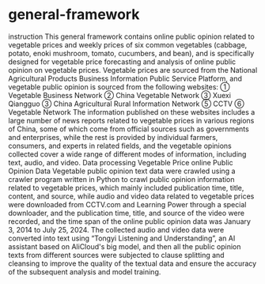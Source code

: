 # general-framework
instruction
This general framework contains online public opinion related to vegetable prices and weekly prices of six common vegetables (cabbage, potato, enoki mushroom, tomato, cucumbers, and bean), and is specifically designed for vegetable price forecasting and analysis of online public opinion on vegetable prices. Vegetable prices are sourced from the National Agricultural Products Business Information Public Service Platform, and vegetable public opinion is sourced from the following websites:
① Vegetable Business Network
② China Vegetable Network
③ Xuexi Qiangguo
③ China Agricultural Rural Information Network
⑤ CCTV
⑥ Vegetable Network
The information published on these websites includes a large number of news reports related to vegetable prices in various regions of China, some of which come from official sources such as governments and enterprises, while the rest is provided by individual farmers, consumers, and experts in related fields, and the vegetable opinions collected cover a wide range of different modes of information, including text, audio, and video.
Data processing
Vegetable Price online Public Opinion Data
Vegetable public opinion text data were crawled using a crawler program written in Python to crawl public opinion information related to vegetable prices, which mainly included publication time, title, content, and source, while audio and video data related to vegetable prices were downloaded from CCTV.com and Learning Power through a special downloader, and the publication time, title, and source of the video were recorded, and the time span of the online public opinion data was January 3, 2014 to July 25, 2024. The collected audio and video data were converted into text using “Tongyi Listening and Understanding”, an AI assistant based on AliCloud's big model, and then all the public opinion texts from different sources were subjected to clause splitting and cleansing to improve the quality of the textual data and ensure the accuracy of the subsequent analysis and model training.
